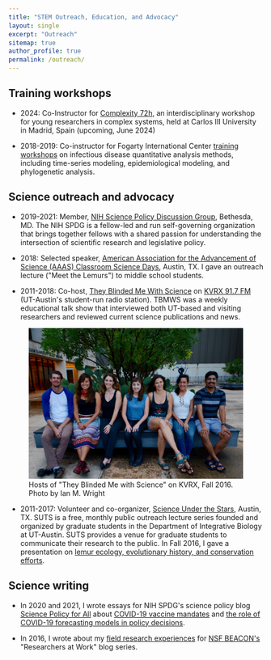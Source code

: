 ```yaml
---
title: "STEM Outreach, Education, and Advocacy"
layout: single
excerpt: "Outreach"
sitemap: true
author_profile: true
permalink: /outreach/
---
```


## Training workshops

- 2024: Co-Instructor for [Complexity 72h](https://complexity72h.com/), an interdisciplinary workshop for young researchers in complex systems, held at Carlos III University in Madrid, Spain (upcoming, June 2024)

- 2018-2019: Co-instructor for Fogarty International Center [training workshops](https://www.fic.nih.gov/About/Staff/multinational-influenza-seasonal-mortality-study-misms) on infectious disease quantitative analysis methods, including time-series modeling, epidemiological modeling, and phylogenetic analysis. 

## Science outreach and advocacy

- 2019-2021: Member, [NIH Science Policy Discussion Group](https://www.linkedin.com/in/scipolicyforall/), Bethesda, MD. The NIH SPDG is a fellow-led and run self-governing organization that brings together fellows with a shared passion for understanding the intersection of scientific research and legislative policy.

- 2018: Selected speaker, [American Association for the Advancement of Science (AAAS) Classroom Science Days](https://www.aaas.org/news/aaas-connects-scientists-and-students-classroom-science-days), Austin, TX. I gave an outreach lecture ("Meet the Lemurs") to middle school students.

- 2011-2018: Co-host, [They Blinded Me With Science](https://www.facebook.com/tbmwskvrx) on [KVRX 91.7 FM](http://kvrx.org/) (UT-Austin's student-run radio station). TBMWS was a weekly educational talk show that interviewed both UT-based and visiting researchers and reviewed current science publications and news.
<figure>
  <img src="/assets/images/DSC_4924.jpg" alt="TBMWS">
  <figcaption>Hosts of "They Blinded Me with Science" on KVRX, Fall 2016. Photo by Ian M. Wright </figcaption>
</figure>

- 2011-2017: Volunteer and co-organizer, [Science Under the Stars](https://scienceunderthestars.org/), Austin, TX. SUTS is a free, monthly public outreach lecture series founded and organized by graduate students in the Department of Integrative Biology at UT-Austin. SUTS provides a venue for graduate students to communicate their research to the public. In Fall 2016, I gave a presentation on [lemur ecology, evolutionary history, and conservation efforts](https://thedailytexan.com/2016/11/14/science-under-the-stars-lecture-features-lemurs/). 


## Science writing

- In 2020 and 2021, I wrote essays for NIH SPDG's science policy blog [Science Policy for All](https://www.linkedin.com/in/scipolicyforall/) about [COVID-19 vaccine mandates](https://sciencepolicyforall.wordpress.com/2021/06/10/can-the-united-states-achieve-herd-immunity-vaccine-mandates-and-other-policies-to-increase-covid-19-vaccination/) and [the role of COVID-19 forecasting models in policy decisions](https://sciencepolicyforall.wordpress.com/2020/05/22/the-use-of-covid-19-prediction-models-in-guiding-policy-decisions/).

- In 2016, I wrote about my [field research experiences](https://www3.beacon-center.org/blog/2016/03/14/how-lemur-social-networks-shape-microbial-transmission/) for [NSF BEACON's](https://www3.beacon-center.org/) "Researchers at Work" blog series.

